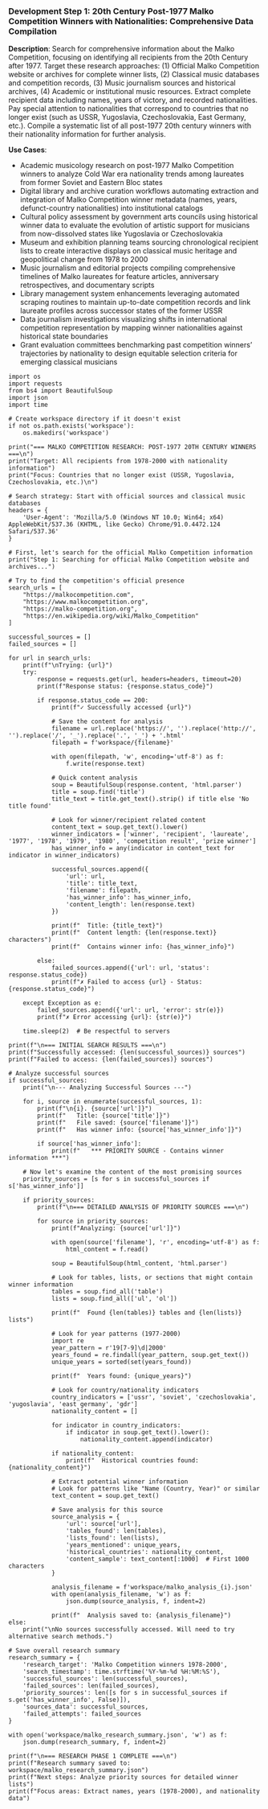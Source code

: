 ### Development Step 1: 20th Century Post-1977 Malko Competition Winners with Nationalities: Comprehensive Data Compilation

**Description**: Search for comprehensive information about the Malko Competition, focusing on identifying all recipients from the 20th Century after 1977. Target these research approaches: (1) Official Malko Competition website or archives for complete winner lists, (2) Classical music databases and competition records, (3) Music journalism sources and historical archives, (4) Academic or institutional music resources. Extract complete recipient data including names, years of victory, and recorded nationalities. Pay special attention to nationalities that correspond to countries that no longer exist (such as USSR, Yugoslavia, Czechoslovakia, East Germany, etc.). Compile a systematic list of all post-1977 20th century winners with their nationality information for further analysis.

**Use Cases**:
- Academic musicology research on post-1977 Malko Competition winners to analyze Cold War era nationality trends among laureates from former Soviet and Eastern Bloc states
- Digital library and archive curation workflows automating extraction and integration of Malko Competition winner metadata (names, years, defunct-country nationalities) into institutional catalogs
- Cultural policy assessment by government arts councils using historical winner data to evaluate the evolution of artistic support for musicians from now-dissolved states like Yugoslavia or Czechoslovakia
- Museum and exhibition planning teams sourcing chronological recipient lists to create interactive displays on classical music heritage and geopolitical change from 1978 to 2000
- Music journalism and editorial projects compiling comprehensive timelines of Malko laureates for feature articles, anniversary retrospectives, and documentary scripts
- Library management system enhancements leveraging automated scraping routines to maintain up-to-date competition records and link laureate profiles across successor states of the former USSR
- Data journalism investigations visualizing shifts in international competition representation by mapping winner nationalities against historical state boundaries
- Grant evaluation committees benchmarking past competition winners’ trajectories by nationality to design equitable selection criteria for emerging classical musicians

```
import os
import requests
from bs4 import BeautifulSoup
import json
import time

# Create workspace directory if it doesn't exist
if not os.path.exists('workspace'):
    os.makedirs('workspace')

print("=== MALKO COMPETITION RESEARCH: POST-1977 20TH CENTURY WINNERS ===\n")
print("Target: All recipients from 1978-2000 with nationality information")
print("Focus: Countries that no longer exist (USSR, Yugoslavia, Czechoslovakia, etc.)\n")

# Search strategy: Start with official sources and classical music databases
headers = {
    'User-Agent': 'Mozilla/5.0 (Windows NT 10.0; Win64; x64) AppleWebKit/537.36 (KHTML, like Gecko) Chrome/91.0.4472.124 Safari/537.36'
}

# First, let's search for the official Malko Competition information
print("Step 1: Searching for official Malko Competition website and archives...")

# Try to find the competition's official presence
search_urls = [
    "https://malkocompetition.com",
    "https://www.malkocompetition.org",
    "https://malko-competition.org",
    "https://en.wikipedia.org/wiki/Malko_Competition"
]

successful_sources = []
failed_sources = []

for url in search_urls:
    print(f"\nTrying: {url}")
    try:
        response = requests.get(url, headers=headers, timeout=20)
        print(f"Response status: {response.status_code}")
        
        if response.status_code == 200:
            print(f"✓ Successfully accessed {url}")
            
            # Save the content for analysis
            filename = url.replace('https://', '').replace('http://', '').replace('/', '_').replace('.', '_') + '.html'
            filepath = f'workspace/{filename}'
            
            with open(filepath, 'w', encoding='utf-8') as f:
                f.write(response.text)
            
            # Quick content analysis
            soup = BeautifulSoup(response.content, 'html.parser')
            title = soup.find('title')
            title_text = title.get_text().strip() if title else 'No title found'
            
            # Look for winner/recipient related content
            content_text = soup.get_text().lower()
            winner_indicators = ['winner', 'recipient', 'laureate', '1977', '1978', '1979', '1980', 'competition result', 'prize winner']
            has_winner_info = any(indicator in content_text for indicator in winner_indicators)
            
            successful_sources.append({
                'url': url,
                'title': title_text,
                'filename': filepath,
                'has_winner_info': has_winner_info,
                'content_length': len(response.text)
            })
            
            print(f"  Title: {title_text}")
            print(f"  Content length: {len(response.text)} characters")
            print(f"  Contains winner info: {has_winner_info}")
            
        else:
            failed_sources.append({'url': url, 'status': response.status_code})
            print(f"✗ Failed to access {url} - Status: {response.status_code}")
            
    except Exception as e:
        failed_sources.append({'url': url, 'error': str(e)})
        print(f"✗ Error accessing {url}: {str(e)}")
    
    time.sleep(2)  # Be respectful to servers

print(f"\n=== INITIAL SEARCH RESULTS ===\n")
print(f"Successfully accessed: {len(successful_sources)} sources")
print(f"Failed to access: {len(failed_sources)} sources")

# Analyze successful sources
if successful_sources:
    print("\n--- Analyzing Successful Sources ---")
    
    for i, source in enumerate(successful_sources, 1):
        print(f"\n{i}. {source['url']}")
        print(f"   Title: {source['title']}")
        print(f"   File saved: {source['filename']}")
        print(f"   Has winner info: {source['has_winner_info']}")
        
        if source['has_winner_info']:
            print(f"   *** PRIORITY SOURCE - Contains winner information ***")
    
    # Now let's examine the content of the most promising sources
    priority_sources = [s for s in successful_sources if s['has_winner_info']]
    
    if priority_sources:
        print(f"\n=== DETAILED ANALYSIS OF PRIORITY SOURCES ===\n")
        
        for source in priority_sources:
            print(f"Analyzing: {source['url']}")
            
            with open(source['filename'], 'r', encoding='utf-8') as f:
                html_content = f.read()
            
            soup = BeautifulSoup(html_content, 'html.parser')
            
            # Look for tables, lists, or sections that might contain winner information
            tables = soup.find_all('table')
            lists = soup.find_all(['ul', 'ol'])
            
            print(f"  Found {len(tables)} tables and {len(lists)} lists")
            
            # Look for year patterns (1977-2000)
            import re
            year_pattern = r'19[7-9]\d|2000'
            years_found = re.findall(year_pattern, soup.get_text())
            unique_years = sorted(set(years_found))
            
            print(f"  Years found: {unique_years}")
            
            # Look for country/nationality indicators
            country_indicators = ['ussr', 'soviet', 'czechoslovakia', 'yugoslavia', 'east germany', 'gdr']
            nationality_content = []
            
            for indicator in country_indicators:
                if indicator in soup.get_text().lower():
                    nationality_content.append(indicator)
            
            if nationality_content:
                print(f"  Historical countries found: {nationality_content}")
            
            # Extract potential winner information
            # Look for patterns like "Name (Country, Year)" or similar
            text_content = soup.get_text()
            
            # Save analysis for this source
            source_analysis = {
                'url': source['url'],
                'tables_found': len(tables),
                'lists_found': len(lists),
                'years_mentioned': unique_years,
                'historical_countries': nationality_content,
                'content_sample': text_content[:1000]  # First 1000 characters
            }
            
            analysis_filename = f'workspace/malko_analysis_{i}.json'
            with open(analysis_filename, 'w') as f:
                json.dump(source_analysis, f, indent=2)
            
            print(f"  Analysis saved to: {analysis_filename}")
else:
    print("\nNo sources successfully accessed. Will need to try alternative search methods.")

# Save overall research summary
research_summary = {
    'research_target': 'Malko Competition winners 1978-2000',
    'search_timestamp': time.strftime('%Y-%m-%d %H:%M:%S'),
    'successful_sources': len(successful_sources),
    'failed_sources': len(failed_sources),
    'priority_sources': len([s for s in successful_sources if s.get('has_winner_info', False)]),
    'sources_data': successful_sources,
    'failed_attempts': failed_sources
}

with open('workspace/malko_research_summary.json', 'w') as f:
    json.dump(research_summary, f, indent=2)

print(f"\n=== RESEARCH PHASE 1 COMPLETE ===\n")
print(f"Research summary saved to: workspace/malko_research_summary.json")
print(f"Next steps: Analyze priority sources for detailed winner lists")
print(f"Focus areas: Extract names, years (1978-2000), and nationality data")
```
